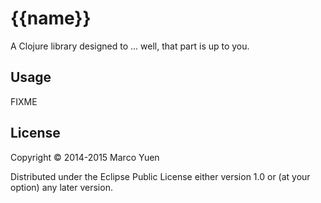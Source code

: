 # {{name}}

A Clojure library designed to ... well, that part is up to you.

## Usage

FIXME

## License

Copyright © 2014-2015 Marco Yuen

Distributed under the Eclipse Public License either version 1.0 or (at
your option) any later version.
